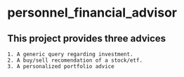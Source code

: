 # personnel_financial_advisor
## This project provides three advices
    1. A generic query regarding investment.
    2. A buy/sell recomendation of a stock/etf.
    3. A personalized portfolio advice
